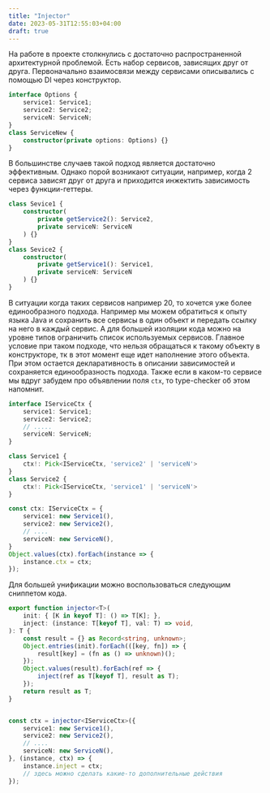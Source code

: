 ```yaml
---
title: "Injector"
date: 2023-05-31T12:55:03+04:00
draft: true
---
```


На работе в проекте столкнулись с достаточно распространенной архитектурной проблемой. Есть набор сервисов, зависящих друг от друга. Первоначально взаимосвязи между сервисами описывались c помощью DI через конструктор.
```ts
interface Options {
	service1: Service1;
	service2: Service2;
	serviceN: ServiceN;
}
class ServiceNew {
	constructor(private options: Options) {}
}
```

В большинстве случаев такой подход является достаточно эффективным. Однако порой возникают ситуации, например, когда 2 сервиса зависят друг от друга и приходится инжектить зависимость через функции-геттеры.
```ts
class Sevice1 {
	constructor(
		private getService2(): Service2,
		private serviceN: ServiceN
	) {}
}
class Sevice2 {
	constructor(
		private getService1(): Service1,
		private serviceN: ServiceN
	) {}
}
```
В ситуации когда таких сервисов например 20, то хочется уже более единообразного подхода. Например мы можем обратиться к опыту языка Java и сохранить все сервисы в один объект и передать ссылку на него в каждый сервис. А для большей изоляции кода можно на уровне типов ограничить список используемых сервисов. Главное условие при таком подходе, что нельзя обращаться к такому объекту в конструкторе, тк в этот момент еще идет наполнение этого объекта. При этом остается декларативность в описании зависимостей и сохраняется единообразность подхода. Также если в каком-то сервисе мы вдруг забудем про объявлении поля `ctx`, то type-checker об этом напомнит.
```ts
interface IServiceCtx {
	service1: Service1;
	service2: Service2;
	// .....
	serviceN: ServiceN;
}

class Service1 {
	ctx!: Pick<IServiceCtx, 'service2' | 'serviceN'>
}
class Service2 {
	ctx!: Pick<IServiceCtx, 'service1' | 'serviceN'>
}

const ctx: IServiceCtx = {
	service1: new Service1(),
	service2: new Service2(),
	// ....
	serviceN: new ServiceN(),
}
Object.values(ctx).forEach(instance => {
	instance.ctx = ctx;
});
```

Для большей унификации можно воспользоваться следующим сниппетом кода.
```ts
export function injector<T>(
	init: { [K in keyof T]: () => T[K]; },
	inject: (instance: T[keyof T], val: T) => void,
): T {
	const result = {} as Record<string, unknown>;
	Object.entries(init).forEach(([key, fn]) => {
		result[key] = (fn as () => unknown)();
	});
	Object.values(result).forEach(ref => {
		inject(ref as T[keyof T], result as T);
	});
	return result as T;
}


const ctx = injector<IServiceCtx>({
	service1: new Service1(),
	service2: new Service2(),
	// ....
	serviceN: new ServiceN(),
}, (instance, ctx) => {
	instance.inject = ctx;
	// здесь можно сделать какие-то дополнительные действия
});
```
